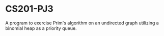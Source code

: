 # CS201-PJ3
A program to exercise Prim's algorithm on an undirected graph utilizing a binomial heap as a priority queue.
